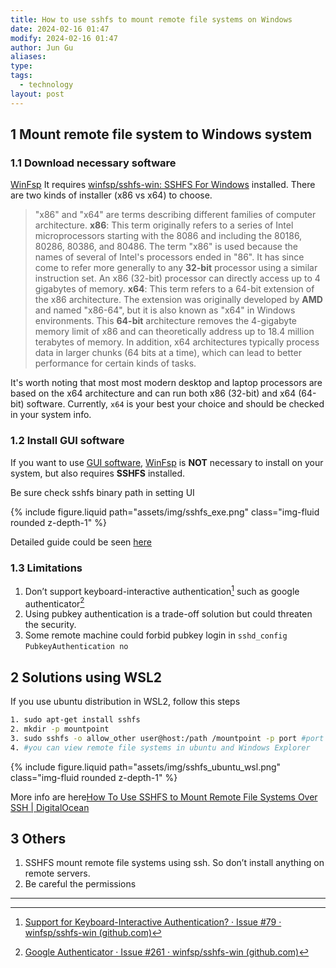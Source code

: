 ```yaml
---
title: How to use sshfs to mount remote file systems on Windows
date: 2024-02-16 01:47
modify: 2024-02-16 01:47
author: Jun Gu
aliases: 
type: 
tags:
  - technology
layout: post
---
```


## 1 Mount remote file system to Windows system 

### 1.1 Download necessary software 

[WinFsp](https://winfsp.dev/rel/)
It requires [winfsp/sshfs-win: SSHFS For Windows](https://github.com/winfsp/sshfs-win) installed. There are two kinds of installer (x86 vs x64) to choose.

> "x86" and "x64" are terms describing different families of computer architecture. 
> **x86**: This term originally refers to a series of Intel microprocessors starting with the 8086 and including the 80186, 80286, 80386, and 80486. The term "x86" is used because the names of several of Intel's processors ended in "86". It has since come to refer more generally to any **32-bit** processor using a similar instruction set. An x86 (32-bit) processor can directly access up to 4 gigabytes of memory. 
> **x64**: This term refers to a 64-bit extension of the x86 architecture. The extension was originally developed by **AMD** and named "x86-64", but it is also known as "x64" in Windows environments. This **64-bit** architecture removes the 4-gigabyte memory limit of x86 and can theoretically address up to 18.4 million terabytes of memory. In addition, x64 architectures typically process data in larger chunks (64 bits at a time), which can lead to better performance for certain kinds of tasks.


It's worth noting that most most modern desktop and laptop processors are based on the x64 architecture and can run both x86 (32-bit) and x64 (64-bit) software.  Currently, `x64` is your best your choice and should be checked in your system info.

### 1.2 Install GUI software 
If you want to use [GUI software](https://github.com/evsar3/sshfs-win-manager), [WinFsp](https://winfsp.dev/rel/) is **NOT** necessary to install on your system, but also requires **SSHFS** installed.

Be sure check sshfs binary path in setting UI 
<div class="row mt-3">
    <div class="col-sm mt-3 mt-md-0">
        {% include figure.liquid path="assets/img/sshfs_exe.png" class="img-fluid rounded z-depth-1" %}
    </div>
</div>

Detailed guide could be seen [here](https://blog.xieqiaokang.com/posts/505416489.html)

### 1.3 Limitations 
1. Don’t support keyboard-interactive authentication[^1] such as google authenticator[^2]
2. Using pubkey authentication is a trade-off solution but could threaten the security.
3. Some remote machine could forbid pubkey login in `sshd_config` `PubkeyAuthentication no`


## 2 Solutions using WSL2
If you use ubuntu distribution in WSL2, follow this steps 

```bash
1. sudo apt-get install sshfs
2. mkdir -p mountpoint 
3. sudo sshfs -o allow_other user@host:/path /mountpoint -p port #port is your ssh port
4. #you can view remote file systems in ubuntu and Windows Explorer
```

<div class="row mt-3">
    <div class="col-sm mt-3 mt-md-0">
        {% include figure.liquid path="assets/img/sshfs_ubuntu_wsl.png" class="img-fluid rounded z-depth-1" %}
    </div>
</div>

More info are here[How To Use SSHFS to Mount Remote File Systems Over SSH | DigitalOcean](https://www.digitalocean.com/community/tutorials/how-to-use-sshfs-to-mount-remote-file-systems-over-ssh)

## 3 Others 
1. SSHFS mount remote file systems using ssh. So don’t install anything on remote servers.
2. Be careful the permissions

---
[^1]: [Support for Keyboard-Interactive Authentication? · Issue #79 · winfsp/sshfs-win (github.com)](https://github.com/winfsp/sshfs-win/issues/79)
[^2]: [Google Authenticator · Issue #261 · winfsp/sshfs-win (github.com)](https://github.com/winfsp/sshfs-win/issues/261)
